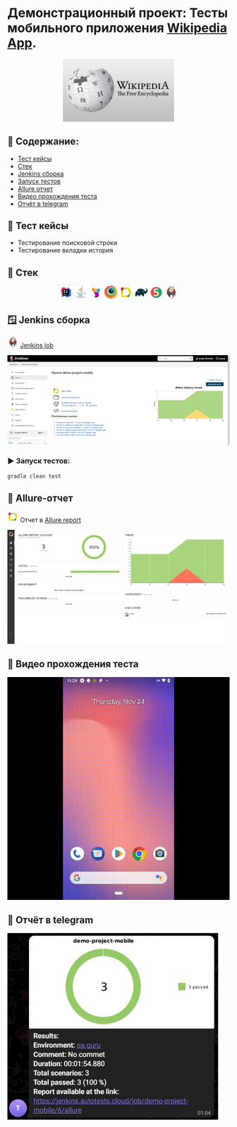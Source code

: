 # Демонстрационный проект: Тесты мобильного приложения <a target="_blank" href="https://play.google.com/store/apps/details?id=org.wikipedia&hl=ru&gl=US&pli=1">Wikipedia App</a>.
<p align="center">
<img width="50%" title="Wiki" src="images/logo/wiki.jpeg">
</p>

## :mag_right: Содержание:

- [Тест кейсы](#receipt-Тест-кейсы)
- [Стек](#wrench-Стек)
- [Jenkins сборка](#window-Jenkins-сборка)
- [Запуск тестов](#arrow_forward-Запуск-тестов)
- [Allure отчет](#signal_strength-Allure-отчет)
- [Видео прохождения теста](#signal_strength-Видео-прохождения-теста)
- [Отчёт в telegram](#:signal_strength:-Отчёт-в-telegram)

## :receipt: Тест кейсы

- Тестирование поисковой строки
- Тестирование вкладки история


## :wrench: Стек
<p align="center">
<img width="6%" title="Idea" src="images/logo/Idea.svg">
<img width="6%" title="Java" src="images/logo/Java.svg">
<img width="6%" title="Idea" src="images/logo/Selenide.svg">
<img width="6%" title="Idea" src="images/logo/browserstack.svg">
<img width="6%" title="Allure Report" src="images/logo/Allure.svg">
<img width="6%" title="Gradle" src="images/logo/Gradle.svg">
<img width="6%" title="JUnit5" src="images/logo/Junit5.svg">
<img width="6%" title="Jenkins" src="images/logo/Jenkins.svg">
</p>

## 	:window: Jenkins сборка
<img src="images/logo/Jenkins.svg" width="25" height="25"  alt="Jenkins"/></a>  <a target="_blank" href="https://jenkins.autotests.cloud/job/demo-project-mobile/">Jenkins job</a>
<p align="center">
<a href=""><img src="images/screen/Jenkins.png" alt="Jenkins"/></a>
</p>


### :arrow_forward: Запуск тестов:
```
gradle clean test
```

## :signal_strength: Allure-отчет
<img src="images/logo/Allure.svg" width="25" height="25"  alt="Allure"/></a> Отчет в <a target="_blank" href="https://jenkins.autotests.cloud/job/demo-project-mobile/allure/">Allure report</a>
<p align="center">
<a href=""><img src="images/screen/Allure.png" alt="Allure"/></a>
</p>

## :signal_strength: Видео прохождения теста
<p align="center">
<a href=""><img src="images/gif/Selenoid.gif" alt="Selenoid"/></a>
</p>

## :signal_strength: Отчёт в telegram

<a href=""><img src="images/screen/Telegram.png" alt="Telegram"/></a>


